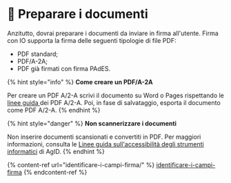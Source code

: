 # 📄 Preparare i documenti

Anzitutto, dovrai preparare i documenti da inviare in firma all'utente. Firma con IO supporta la firma delle seguenti tipologie di file PDF:&#x20;

* PDF standard;
* PDF/A-2A;
* PDF già firmati con firma PAdES.

{% hint style="info" %}
**Come creare un PDF/A-2A**

Per creare un PDF A/2-A scrivi il documento su Word o Pages rispettando le [linee guida ](https://www.loc.gov/preservation/digital/formats/fdd/fdd000320.shtml)dei PDF A/2-A. Poi, in fase di salvataggio, esporta il documento come PDF A/2-A.
{% endhint %}

{% hint style="danger" %}
**Non scannerizzare i documenti**

Non inserire documenti scansionati e convertiti in PDF. Per maggiori informazioni, consulta le [Linee guida sull'accessibilità degli strumenti informatici](https://www.agid.gov.it/sites/default/files/repository\_files/linee\_guida\_accessibilita\_versione\_rettifica\_del\_21\_dic\_2022\_rev\_rscc.pdf) di AgID. &#x20;
{% endhint %}

{% content-ref url="identificare-i-campi-firma/" %}
[identificare-i-campi-firma](identificare-i-campi-firma/)
{% endcontent-ref %}
